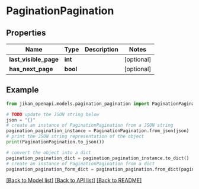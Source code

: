 # PaginationPagination


## Properties

Name | Type | Description | Notes
------------ | ------------- | ------------- | -------------
**last_visible_page** | **int** |  | [optional] 
**has_next_page** | **bool** |  | [optional] 

## Example

```python
from jikan_openapi.models.pagination_pagination import PaginationPagination

# TODO update the JSON string below
json = "{}"
# create an instance of PaginationPagination from a JSON string
pagination_pagination_instance = PaginationPagination.from_json(json)
# print the JSON string representation of the object
print(PaginationPagination.to_json())

# convert the object into a dict
pagination_pagination_dict = pagination_pagination_instance.to_dict()
# create an instance of PaginationPagination from a dict
pagination_pagination_form_dict = pagination_pagination.from_dict(pagination_pagination_dict)
```
[[Back to Model list]](../README.md#documentation-for-models) [[Back to API list]](../README.md#documentation-for-api-endpoints) [[Back to README]](../README.md)


